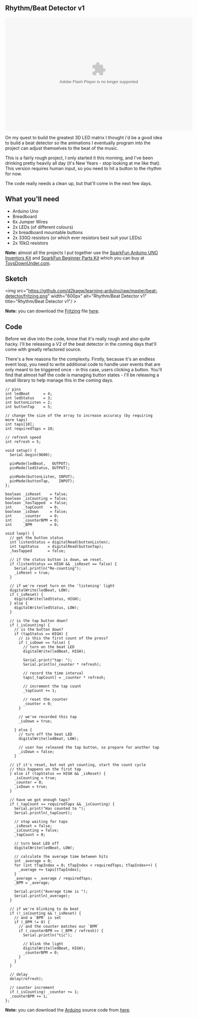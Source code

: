 ## Rhythm/Beat Detector v1

<object width="600" height="362"><param name="movie" value="Rhythm/Beat Detector v1"></param><param name="allowFullScreen" value="true"></param><param name="allowscriptaccess" value="always"></param><embed src="Rhythm/Beat Detector v1" type="application/x-shockwave-flash" allowscriptaccess="always" allowfullscreen="true" width="600" height="362"></embed></object>

On my quest to build the greatest 3D LED matrix I thought i'd be a good idea to build a beat detector so the animations I eventually program into the project can adjust themselves to the beat of the music.

This is a fairly rough project, I only started it this morning, and I've been drinking pretty heavily all day (it's New Years - stop looking at me like that).
This version requires human input, so you need to hit a button to the rhythm for now.

The code really needs a clean up, but that'll come in the next few days.

## What you'll need

* Arduino Uno
* Breadboard
* 6x Jumper Wires
* 2x LEDs (of different colours)
* 2x breadboard mountable buttons
* 2x 330&#8486; resistors (or which ever resistors best suit your LEDs)
* 2x 10k&#8486; resistors

**Note:** almost all the projects I put together use the [SparkFun Arduino UNO Inventors Kit](http://www.sparkfun.com/products/10173) and [SparkFun Beginner Parts Kit](http://www.sparkfun.com/products/10003) which you can buy at [ToysDownUnder.com](http://toysdownunder.com/arduino).

## Sketch
<img src="https://github.com/d2kagw/learning-arduino/raw/master/beat-detector/fritzing.png" width="600px" alt="Rhythm/Beat Detector v1" title="Rhythm/Beat Detector v1"/ >

**Note:** you can download the [Fritzing](http://fritzing.org/) file [here](https://github.com/d2kagw/learning-arduino/raw/master/beat-detector/beatdetector.fz).

## Code

Before we dive into the code, know that it's really rough and also quite hacky.
I'll be releasing a V2 of the beat detector in the coming days that'll come with greatly refactored source.

There's a few reasons for the complexity.
Firstly, because it's an endless event loop, you need to write additional code to handle user events that are only meant to be triggered once - in this case, users clicking a button.
You'll find that almost half the code is managing button states - I'll be releasing a small library to help manage this in the coming days.

    // pins
    int ledBeat      = 4;
    int ledStatus    = 3;
    int buttonListen = 2;
    int buttonTap    = 5;
    
    // change the size of the array to increase accuracy (by requiring more taps)
    int taps[10];
    int requiredTaps = 10;
    
    // refresh speed
    int refresh = 5;
    
    void setup() {
      Serial.begin(9600);
      
      pinMode(ledBeat,   OUTPUT);
      pinMode(ledStatus, OUTPUT);
      
      pinMode(buttonListen, INPUT);
      pinMode(buttonTap,    INPUT);
    };
    
    boolean _isReset    = false;
    boolean _isCounting = false;
    boolean _hasTapped  = false;
    int     _tapCount   = 0;
    boolean _isDown     = false;
    int     _counter    = 0;
    int     _counterBPM = 0;
    int     _BPM        = 0;
    
    void loop() {
      // get the button status
      int listenStatus = digitalRead(buttonListen);
      int tapStatus    = digitalRead(buttonTap);
      _hasTapped       = false;
      
      // if the status button is down, we reset.
      if (listenStatus == HIGH && _isReset == false) {
        Serial.println("Re-counting");
        _isReset = true;
      }
      
      // if we're reset turn on the 'listening' light
      digitalWrite(ledBeat, LOW);
      if (_isReset) {
        digitalWrite(ledStatus, HIGH);
      } else {
        digitalWrite(ledStatus, LOW);
      }
      
      // is the tap button down?
      if (_isCounting) {
        // is the button down?
        if (tapStatus == HIGH) {
          // is this the first count of the press?
          if (_isDown == false) {
            // turn on the beat LED
            digitalWrite(ledBeat, HIGH);
            
            Serial.print("tap: ");
            Serial.println(_counter * refresh);
            
            // record the time interval
            taps[_tapCount] = _counter * refresh;
            
            // increment the tap count
            _tapCount += 1;
            
            // reset the counter
            _counter = 0;
          }
          
          // we've recorded this tap
          _isDown = true;
          
        } else {
          // turn off the beat LED
          digitalWrite(ledBeat, LOW);
          
          // user has released the tap button, so prepare for another tap
          _isDown = false;
        }
      
      // if it's reset, but not yet counting, start the count cycle
      // this happens on the first tap
      } else if (tapStatus == HIGH && _isReset) {
        _isCounting = true;
        _counter = 0;
        _isDown = true;
      }
      
      // have we got enough taps?
      if (_tapCount >= requiredTaps && _isCounting) {
        Serial.print("Has counted to ");
        Serial.println(_tapCount);
        
        // stop waiting for taps
        _isReset = false;
        _isCounting = false;
        _tapCount = 0;
        
        // turn beat LED off
        digitalWrite(ledBeat, LOW);
        
        // calculate the average time between hits
        int _average = 0;
        for (int tTapIndex = 0; tTapIndex < requiredTaps; tTapIndex++) {
          _average += taps[tTapIndex];
        }
        _average = _average / requiredTaps;
        _BPM = _average;
        
        Serial.print("Average time is ");
        Serial.println(_average);
      }
      
      // if we're blinking to da beat
      if (!_isCounting && !_isReset) {
        // and a `BPM` is set
        if (_BPM != 0) {
          // and the counter matches our `BPM`
          if (_counterBPM >= (_BPM / refresh)) {
            Serial.println("tic");
            
            // blink the light
            digitalWrite(ledBeat, HIGH);
            _counterBPM = 0;
          }
        }
      }
      
      // delay
      delay(refresh);
      
      // counter increment
      if (_isCounting) _counter += 1;
      _counterBPM += 1;
    };

**Note:** you can download the [Arduino](http://www.arduino.cc/en/Main/Software) source code from [here](https://github.com/d2kagw/learning-arduino/raw/master/beat-detector/beatdetector/beatdetector.pde).

